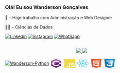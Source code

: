 ### Olá! Eu sou Wanderson Gonçalves

🏢 - Hoje trabalho com Administração e Web Designer

👨‍🎓 - Ciências de Dados

[![Linkedin](https://img.shields.io/badge/LinkedIn-0077B5?style=for-the-badge&logo=linkedin&logoColor=white)](www.linkedin.com/in/wandersongoncalvesmoreira)
[![Instagram](https://img.shields.io/badge/Instagram-E4405F?style=for-the-badge&logo=instagram&logoColor=white)](www.linkedin.com/in/wandersongoncalvesmoreira)
[![WhatSapp](https://img.shields.io/badge/WhatsApp-25D366?style=for-the-badge&logo=whatsapp&logoColor=white)](https://api.whatsapp.com/send?phone=5531988103173&text=Ol%C3%A1!%20Deixe%20sua%20mensagem%2C%20assim%20que%20poss%C3%ADvel%20te%20retorno.)


##

<div align="center">
  <a href="https://github.com/Wanderson-Goncalves">
  <img height="180em" src="https://github-readme-stats.vercel.app/api?username=Wanderson-Goncalves&show_icons=true&theme=midnight-purple&include_all_commits=true&count_private=true"/> 
   <img height="180em" src="https://github-readme-stats.vercel.app/api/top-langs/?username=Wanderson-Goncalves&layout=compact&langs_count=7&theme=midnight-purple"/>
</div>

<div style="display: inline_block"><br>
  <img align="center" alt="Wanderson-Python" height="30" width="40"  src="https://img.shields.io/badge/Python-3776AB?style=for-the-badge&logo=python&logoColor=white">
  <img align="center" alt="Wanderson-Csharp" height="30" width="40" src="https://raw.githubusercontent.com/devicons/devicon/master/icons/csharp/csharp-original.svg">
  <img align="center" alt="Wanderson-Js" height="30" width="40" src="https://raw.githubusercontent.com/devicons/devicon/master/icons/javascript/javascript-plain.svg">  
  <img align="center" alt="Wanderson-React" height="30" width="40" src="https://raw.githubusercontent.com/devicons/devicon/master/icons/react/react-original.svg">
 <img align="center" alt="Wanderson-HTML" height="30" width="40" src="https://raw.githubusercontent.com/devicons/devicon/master/icons/html5/html5-original.svg">
 <img align="center" alt="Wanderson-CSS" height="30" width="40" src="https://raw.githubusercontent.com/devicons/devicon/master/icons/css3/css3-original.svg">
</div>
